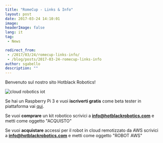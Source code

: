 ```yaml
---
title: "RomeCup - Links & Info"
layout: post
date: 2017-03-24 14:10:01
image:
headerImage: false
lang: it
tag:
 - News

redirect_from: 
 - /2017/03/24/romecup-links-info/
 - /blog/posts/2017-03-24-romecup-links-info
author: sgabello
description: ""
---
```


Benvenuto sul nostro sito Hotblack Robotics!

![cloud robotics iot](http://hotblackrobotics.github.io/static/img/mainsite/workshop/InternetDeiRobot.svg)

Se hai un Raspberry Pi 3 e vuoi **iscriverti gratis** come beta tester in piattaforma vai [qui](http://cloud.hotblackrobotics.com/register).

Se vuoi **comprare** un kit robotico scrivici a **info@hotblackrobotics.com** e metti come oggetto "ACQUISTO"

Se vuoi **acquistare** accessi per il robot in cloud remotizzato da AWS scrivici a **info@hotblackrobotics.com** e metti come oggetto "ROBOT AWS"
